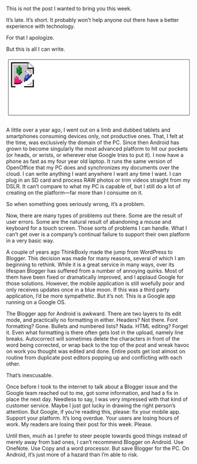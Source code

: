 <!--t The Hazards of Mobile Productivity t-->
<!--tag 2014,archive,features,thinkboxly,updates tag-->
<!--image /content/images/the-hazards-of-mobile-productivity/9Aup9-5B1-5D1.png image-->
  
This is not the post I wanted to bring you this week.  
  
It’s late. It’s short. It probably won’t help anyone out there have a better experience with technology.  
  
For that I apologize.  
  
But this is all I can write.  
  
![](/content/images/the-hazards-of-mobile-productivity/9Aup9-5B1-5D1.png)  
  
A little over a year ago, I went out on a limb and dubbed tablets and smartphones consuming devices only, not productive ones. That, I felt at the time, was exclusively the domain of the PC. Since then Android has grown to become singularly the most advanced platform to hit our pockets (or heads, or wrists, or wherever else Google tries to put it). I now have a phone as fast as my four year old laptop. It runs the same version of OpenOffice that my PC does and synchronizes my documents over the cloud. I can write anything I want anywhere I want any time I want. I can plug in an SD card and process RAW photos or trim videos straight from my DSLR. It can’t compare to what my PC is capable of, but I still do a lot of creating on the platform—far more than I consume on it.  
  
So when something goes seriously wrong, it’s a problem.  
  
Now, there are many types of problems out there. Some are the result of user errors. Some are the natural result of abandoning a mouse and keyboard for a touch screen. Those sorts of problems I can handle. What I can’t get over is a company’s continual failure to support their own platform in a very basic way.  
  
A couple of years ago ThinkBoxly made the jump from WordPress to Blogger. This decision was made for many reasons, several of which I am beginning to rethink. While it is a great service in many ways, over its lifespan Blogger has suffered from a number of annoying quirks. Most of them have been fixed or dramatically improved, and I applaud Google for those solutions. However, the mobile application is still woefully poor and only receives updates once in a blue moon. If this was a third party application, I’d be more sympathetic. But it’s not. This is a Google app running on a Google OS.  
  
The Blogger app for Android is awkward. There are two layers to its edit mode, and practically no formatting in either. Headers? Not there. Font formatting? Gone. Bullets and numbered lists? Nada. HTML editing? Forget it. Even what formatting is there often gets lost in the upload, namely line breaks. Autocorrect will sometimes delete the characters in front of the word being corrected, or wrap back to the top of the post and wreak havoc on work you thought was edited and done. Entire posts get lost almost on routine from duplicate post editors popping up and conflicting with each other.  
  
That’s inexcusable.  
  
Once before I took to the internet to talk about a Blogger issue and the Google team reached out to me, got some information, and had a fix in place the next day. Needless to say, I was very impressed with that kind of customer service. Maybe I just got lucky in drawing the right person’s attention. But Google, if you’re reading this, please: fix your mobile app. Support your platform. It’s long overdue. Your users are losing hours of work. My readers are losing their post for this week. Please.  
  
Until then, much as I prefer to steer people towards good things instead of merely away from bad ones, I can’t recommend Blogger on Android. Use OneNote. Use Copy and a word processor. But save Blogger for the PC. On Android, it’s just more of a hazard than I’m able to risk.
